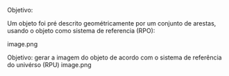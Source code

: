 Objetivo: 

Um objeto foi pré descrito geométricamente por um conjunto de arestas, 
usando o objeto como sistema de referencia (RPO):

image.png



Objetivo: 
gerar a imagem do objeto de acordo com o sistema de referência do univérso (RPU)
image.png